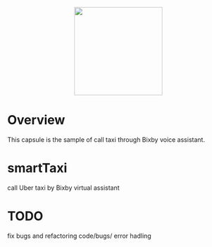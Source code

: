 <p align="center">
  <img src="https://github.com/muzaffar622/smartTaxi/blob/master/assets/img/easy-taxi-logo.png?raw=true" width="200" height="200"/>
</p>

# Overview
This capsule is the sample of call taxi through Bixby voice assistant.


# smartTaxi
call Uber taxi by Bixby virtual assistant

# TODO
fix bugs and refactoring code/bugs/ error hadling
